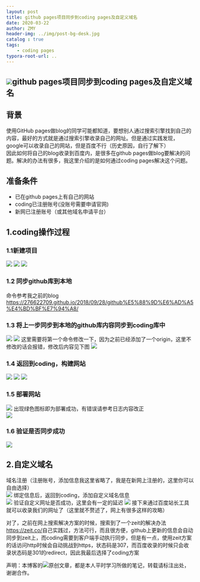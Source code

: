 ```yaml
---
layout: post
title: github pages项目同步到coding pages及自定义域名
date: 2020-03-22
author: ZMY
header-img: ../img/post-bg-desk.jpg
catalog : true
tags:
    - coding pages
typora-root-url: ..
---
```


## <img class="original" src='/img/original.png'>github pages项目同步到coding pages及自定义域名

## 背景
使用GitHub pages做blog的同学可能都知道，要想别人通过搜索引擎找到自己的内容，最好的方式就是通过搜索引擎收录自己的网址。但是通过实践发现，google可以收录自己的网站，但是百度不行（历史原因，自行了解下）  
因此如何将自己的blog收录到百度内，是很多在github pages做blog要解决的问题。解决的办法有很多，我这里介绍的是如何通过coding pages解决这个问题。 
## 准备条件
+ 已在github pages上有自己的网站  
+ coding已注册账号(没账号需要申请官网[](https://coding.net))  
+ 新网已注册账号（或其他域名申请平台）  

## 1.coding操作过程
### 1.1新建项目
![](/img/2020-03-22/1.png)
![](/img/2020-03-22/2.png)
![](/img/2020-03-22/3.png)
### 1.2 同步github库到本地
命令参考我之前的blog <https://276622709.github.io/2018/09/28/github%E5%88%9D%E6%AD%A5%E4%BD%BF%E7%94%A8/>
### 1.3 将上一步同步到本地的github库内容同步到coding库中
![](/img/2020-03-22/4.png)
![](/img/2020-03-22/5.png)
这里需要将第一个命令修改一下，因为之前已经添加了一个origin，这里不修改的话会报错，修改后内容见下图
![](/img/2020-03-22/6.png)
### 1.4 返回到coding，构建网站
![](/img/2020-03-22/7.png)
![](/img/2020-03-22/8.png)
![](/img/2020-03-22/9.png)
### 1.5 部署网站
![](/img/2020-03-22/10.png)
出现绿色图标即为部署成功，有错误请参考日志内容改正  
![](/img/2020-03-22/11.png)
### 1.6 验证是否同步成功
![](/img/2020-03-22/12.png)

## 2.自定义域名
域名注册（注册账号，添加信息我这里省略了，我是在新网上注册的，这里你可以自由选择）  
![](/img/2020-03-22/13.png)
绑定信息后，返回到coding，添加自定义域名信息  
![](/img/2020-03-22/14.png)
验证自定义网址是否成功，这里会有一定的延迟
![](/img/2020-03-22/15.png)
接下来通过百度站长工具就可以收录我们的网址了（这里就不赘述了，网上有很多这样的攻略）  

对了，之前在网上搜索解决方案的时候，搜索到了一个zeit的解决办法<https://zeit.co/>自己实践过，方法可行，而且很方便，github上更新的信息会自动同步到zeit上，而coding需要到客户端手动执行同步，但是有一点，使用zeit方案的话访问http时候会自动挑战到https，状态码是307，而百度收录的时候只会收录状态码是301的redirect，因此我最后选择了coding方案  

声明：本博客的<img class="original" src='/img/original.png'>原创文章，都是本人平时学习所做的笔记，转载请标注出处，谢谢合作。




